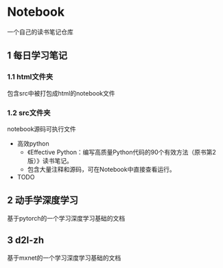 # Notebook
一个自己的读书笔记仓库
## 1 每日学习笔记
### 1.1 html文件夹
包含src中被打包成html的notebook文件
### 1.2 src文件夹
notebook源码可执行文件
- 高效python
    - 《Effective Python：编写高质量Python代码的90个有效方法（原书第2版）》读书笔记。
    - 包含大量注释和源码，可在Notebook中直接查看运行。
- TODO
## 2 动手学深度学习
基于pytorch的一个学习深度学习基础的文档
## 3 d2l-zh
基于mxnet的一个学习深度学习基础的文档
